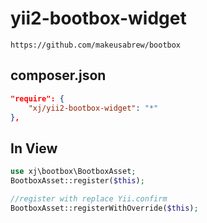 # yii2-bootbox-widget
```
https://github.com/makeusabrew/bootbox
```
composer.json
---------
```json
"require": {
    "xj/yii2-bootbox-widget": "*"
},
```

In View
---------
```php
use xj\bootbox\BootboxAsset;
BootboxAsset::register($this);

//register with replace Yii.confirm
BootboxAsset::registerWithOverride($this);
```
